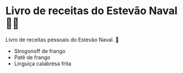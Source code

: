 # Livro de receitas do Estevão Naval :man_cook:

Livro de receitas pessoais do Estevão Naval. :wave:

- Strogonoff de frango
- Patê de frango
- Linguiça calabresa frita


